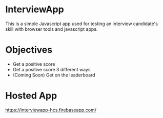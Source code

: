 # InterviewApp
This is a simple Javascript app used for testing an interview candidate's skill with browser tools and javascript apps.

# Objectives
* Get a positive score
* Get a positive score 3 different ways
* (Coming Soon) Get on the leaderboard

# Hosted App
https://interviewapp-hcs.firebaseapp.com/
